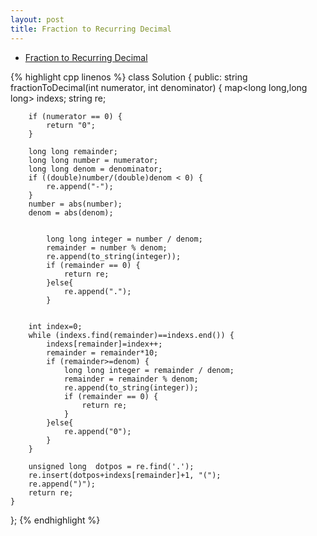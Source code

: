 ```yaml
---
layout: post
title: Fraction to Recurring Decimal
---
```


* [Fraction to Recurring Decimal](https://oj.leetcode.com/problems/fraction-to-recurring-decimal/)

{% highlight cpp linenos %}
class Solution {
public:
    string fractionToDecimal(int numerator, int denominator) {
        map<long long,long long> indexs;
        string re;
        
        if (numerator == 0) {
            return "0";
        }
        
        long long remainder;
        long long number = numerator;
        long long denom = denominator;
        if ((double)number/(double)denom < 0) {
            re.append("-");
        }
        number = abs(number);
        denom = abs(denom);
        
        
            long long integer = number / denom;
            remainder = number % denom;
            re.append(to_string(integer));
            if (remainder == 0) {
                return re;
            }else{
                re.append(".");
            }
        
        
        int index=0;
        while (indexs.find(remainder)==indexs.end()) {
            indexs[remainder]=index++;
            remainder = remainder*10;
            if (remainder>=denom) {
                long long integer = remainder / denom;
                remainder = remainder % denom;
                re.append(to_string(integer));
                if (remainder == 0) {
                    return re;
                }
            }else{
                re.append("0");
            }
        }
        
        unsigned long  dotpos = re.find('.');
        re.insert(dotpos+indexs[remainder]+1, "(");
        re.append(")");
        return re;
    }
    
};
{% endhighlight %}
